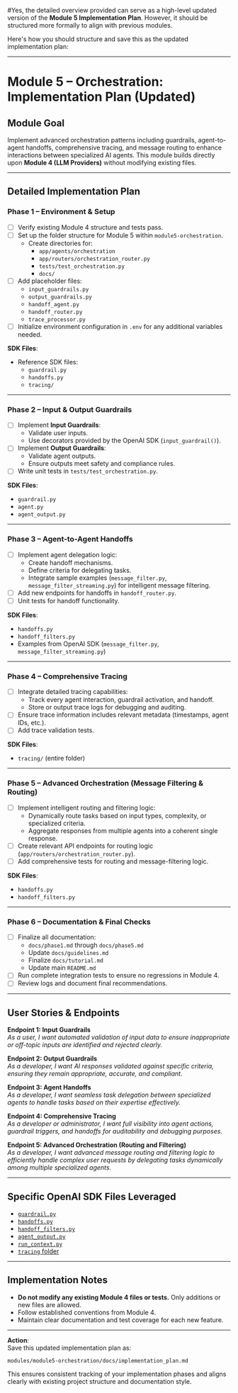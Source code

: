 #Yes, the detailed overview provided can serve as a high-level updated version of the **Module 5 Implementation Plan**. However, it should be structured more formally to align with previous modules.

Here's how you should structure and save this as the updated implementation plan:

---

# Module 5 – Orchestration: Implementation Plan (Updated)

## Module Goal
Implement advanced orchestration patterns including guardrails, agent-to-agent handoffs, comprehensive tracing, and message routing to enhance interactions between specialized AI agents. This module builds directly upon **Module 4 (LLM Providers)** without modifying existing files.

---

## Detailed Implementation Plan

### Phase 1 – Environment & Setup
- [ ] Verify existing Module 4 structure and tests pass.
- [ ] Set up the folder structure for Module 5 within `module5-orchestration`.
  - Create directories for:
    - `app/agents/orchestration`
    - `app/routers/orchestration_router.py`
    - `tests/test_orchestration.py`
    - `docs/`
- [ ] Add placeholder files:
  - `input_guardrails.py`
  - `output_guardrails.py`
  - `handoff_agent.py`
  - `handoff_router.py`
  - `trace_processor.py`
- [ ] Initialize environment configuration in `.env` for any additional variables needed.

**SDK Files**:
- Reference SDK files:  
  - `guardrail.py`
  - `handoffs.py`
  - `tracing/`

---

### Phase 2 – Input & Output Guardrails
- [ ] Implement **Input Guardrails**:
  - Validate user inputs.
  - Use decorators provided by the OpenAI SDK (`input_guardrail()`).
- [ ] Implement **Output Guardrails**:
  - Validate agent outputs.
  - Ensure outputs meet safety and compliance rules.
- [ ] Write unit tests in `tests/test_orchestration.py`.

**SDK Files**:
- `guardrail.py`
- `agent.py`
- `agent_output.py`

---

### Phase 3 – Agent-to-Agent Handoffs
- [ ] Implement agent delegation logic:
  - Create handoff mechanisms.
  - Define criteria for delegating tasks.
  - Integrate sample examples (`message_filter.py`, `message_filter_streaming.py`) for intelligent message filtering.
- [ ] Add new endpoints for handoffs in `handoff_router.py`.
- [ ] Unit tests for handoff functionality.

**SDK Files**:
- `handoffs.py`
- `handoff_filters.py`
- Examples from OpenAI SDK (`message_filter.py`, `message_filter_streaming.py`)

---

### Phase 4 – Comprehensive Tracing
- [ ] Integrate detailed tracing capabilities:
  - Track every agent interaction, guardrail activation, and handoff.
  - Store or output trace logs for debugging and auditing.
- [ ] Ensure trace information includes relevant metadata (timestamps, agent IDs, etc.).
- [ ] Add trace validation tests.

**SDK Files**:
- `tracing/` (entire folder)

---

### Phase 5 – Advanced Orchestration (Message Filtering & Routing)
- [ ] Implement intelligent routing and filtering logic:
  - Dynamically route tasks based on input types, complexity, or specialized criteria.
  - Aggregate responses from multiple agents into a coherent single response.
- [ ] Create relevant API endpoints for routing logic (`app/routers/orchestration_router.py`).
- [ ] Add comprehensive tests for routing and message-filtering logic.

**SDK Files**:
- `handoffs.py`
- `handoff_filters.py`

---

### Phase 6 – Documentation & Final Checks
- [ ] Finalize all documentation:
  - `docs/phase1.md` through `docs/phase5.md`
  - Update `docs/guidelines.md`
  - Finalize `docs/tutorial.md`
  - Update main `README.md`
- [ ] Run complete integration tests to ensure no regressions in Module 4.
- [ ] Review logs and document final recommendations.

---

## User Stories & Endpoints

**Endpoint 1: Input Guardrails**  
_As a user, I want automated validation of input data to ensure inappropriate or off-topic inputs are identified and rejected clearly._

**Endpoint 2: Output Guardrails**  
_As a developer, I want AI responses validated against specific criteria, ensuring they remain appropriate, accurate, and compliant._

**Endpoint 3: Agent Handoffs**  
_As a developer, I want seamless task delegation between specialized agents to handle tasks based on their expertise effectively._

**Endpoint 4: Comprehensive Tracing**  
_As a developer or administrator, I want full visibility into agent actions, guardrail triggers, and handoffs for auditability and debugging purposes._

**Endpoint 5: Advanced Orchestration (Routing and Filtering)**  
_As a developer, I want advanced message routing and filtering logic to efficiently handle complex user requests by delegating tasks dynamically among multiple specialized agents._

---

## Specific OpenAI SDK Files Leveraged
- [`guardrail.py`](https://github.com/openai/openai-agents-python/blob/main/src/agents/guardrail.py)
- [`handoffs.py`](https://github.com/openai/openai-agents-python/blob/main/src/agents/handoffs.py)
- [`handoff_filters.py`](https://github.com/openai/openai-agents-python/blob/main/src/agents/extensions/handoff_filters.py)
- [`agent_output.py`](https://github.com/openai/openai-agents-python/blob/main/src/agents/agent_output.py)
- [`run_context.py`](https://github.com/openai/openai-agents-python/blob/main/src/agents/run_context.py)
- [`tracing` folder](https://github.com/openai/openai-agents-python/tree/main/src/agents/tracing)

---

## Implementation Notes
- **Do not modify any existing Module 4 files or tests.** Only additions or new files are allowed.
- Follow established conventions from Module 4.
- Maintain clear documentation and test coverage for each new feature.

---

**Action**:  
Save this updated implementation plan as:

```
modules/module5-orchestration/docs/implementation_plan.md
```

This ensures consistent tracking of your implementation phases and aligns clearly with existing project structure and documentation style.